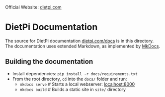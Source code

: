 Official Website: [dietpi.com](https://dietpi.com)

# DietPi Documentation

The source for DietPi documentation [dietpi.com/docs](https://dietpi.com/docs) is in this directory.
The documentation uses extended Markdown, as implemented by [MkDocs](https://www.mkdocs.org/).

## Building the documentation

- Install dependencies: `pip install -r docs/requirements.txt`
- From the root directory, `cd` into the `docs/` folder and run:
    - `mkdocs serve`    # Starts a local webserver:  [localhost:8000](http://localhost:8000)
    - `mkdocs build`    # Builds a static site in `site/` directory
